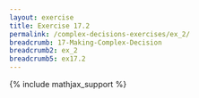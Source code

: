 ```yaml
---
layout: exercise
title: Exercise 17.2
permalink: /complex-decisions-exercises/ex_2/
breadcrumb: 17-Making-Complex-Decision
breadcrumb2: ex_2
breadcrumb5: ex17.2
---
```


{% include mathjax_support %}

